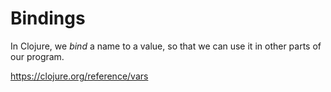 # Bindings

In Clojure, we *bind* a name to a value, so that we can use it in other parts of our program.

https://clojure.org/reference/vars